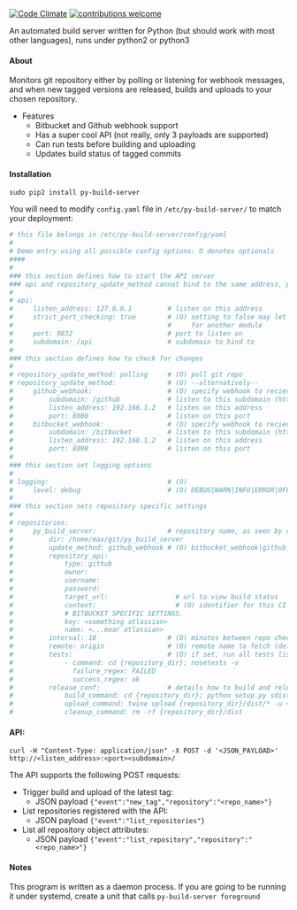 [![Code Climate](https://codeclimate.com/github/chestm007/py_build_server/badges/gpa.svg)](https://codeclimate.com/github/chestm007/py_build_server)
[![contributions welcome](https://img.shields.io/badge/contributions-welcome-brightgreen.svg?style=flat)](https://github.com/dwyl/esta/issues)


An automated build server written for Python (but should work with most other languages), runs under python2 or python3

#### About
Monitors git repository either by polling or listening for webhook messages, and when new tagged versions are released, 
builds and uploads to your chosen repository.

- Features
  - Bitbucket and Github webhook support
  - Has a super cool API (not really, only 3 payloads are supported)
  - Can run tests before building and uploading 
  - Updates build status of tagged commits

#### Installation
`sudo pip2 install py-build-server`

You will need to modify `config.yaml` file in `/etc/py-build-server/` to match your deployment:

```yaml
# this file belongs in /etc/py-build-server/config/yaml
#
# Demo entry using all possible config options: O denotes optionals
####
#
### this section defines how to start the API server
### api and repository_update_method cannot bind to the same address, port and subdomain
#
# api:
#     listen_address: 127.0.0.1         # listen on this address
#     strict_port_checking: true        # (O) setting to false may let the api accept requests intended
#                                       #     for another module
#     port: 9832                        # port to listen on
#     subdomain: /api                   # subdomain to bind to
#
### this section defines how to check for changes
#
# repository_update_method: polling     # (O) poll git repo
# repository_update_method:             # (O) --alternatively--
#     github_webhook:                   # (O) specify webhook to recieve notifications from github
#         subdomain: /github            # listen to this subdomain (http://<your_url/)
#         listen_address: 192.168.1.2   # listen on this address
#         port: 8080                    # listen on this port
#     bitbucket_webhook:                # (O) specify webhook to recieve notifications from github
#         subdomain: /bitbucket         # listen to this subdomain (http://<your_url/)
#         listen_address: 192.168.1.2   # listen on this address
#         port: 8090                    # listen on this port
#
### this section set logging options
#
# logging:                              # (O)
#     level: debug                      # (O) DEBUG|WARN|INFO|ERROR|OFF (case doesnt matter)
#
### this section sets repository specific settings
#
# repositories:
#     py_build_server:                  # repository name, as seen by remote
#         dir: /home/max/git/py_build_server
#         update_method: github_webhook # (O) bitbucket_webhook|github_webhook|polling (default: polling)
#         repository_api:
#             type: github
#             owner:
#             username:
#             password:
#             target_url:                 # url to view build status
#             context:                    # (O) identifier for this CI server (github only)
#             # BITBUCKET SPECIFIC SETTINGS.
#             key: <something atlassian>  
#             name: <...moar atlassian>   
#         interval: 10                  # (O) minutes between repo checks (only needed if polling)
#         remote: origin                # (O) remote name to fetch (default: origin)
#         tests:                        # (O) if set, run all tests listed here
#             - command: cd {repository_dir}; nosetests -v 
#               failure_regex: FAILED  
#               success_regex: ok
#         release_conf:                 # details how to build and release your repository
#             build_command: cd {repository_dir}; python setup.py sdist
#             upload_command: twine upload {repository_dir}/dist/* -u <username> -p <password
#             cleanup_command: rm -rf {repository_dir}/dist
```
#### API:
`curl -H "Content-Type: application/json" -X POST -d '<JSON_PAYLOAD>' http://<listen_address>:<port><subdomain>/`

The API supports the following POST requests:
- Trigger build and upload of the latest tag:
  - JSON payload `{"event":"new_tag","repository":"<repo_name>"}` 
- List repositories registered with the API:
  - JSON payload `{"event":"list_repositories"}`
- List all repository object attributes:
  - JSON payload `{"event":"list_repository","repository":"<repo_name>"}`
  
#### Notes
This program is written as a daemon process.
If you are going to be running it under systemd, create a unit that calls `py-build-server foreground`

